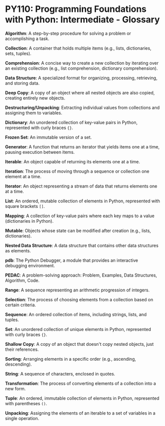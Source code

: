 # PY110: Programming Foundations with Python: Intermediate - Glossary

**Algorithm**: A step-by-step procedure for solving a problem or accomplishing a task.

**Collection**: A container that holds multiple items (e.g., lists, dictionaries, sets, tuples).

**Comprehension**: A concise way to create a new collection by iterating over an existing collection (e.g., list comprehension, dictionary comprehension).

**Data Structure**: A specialized format for organizing, processing, retrieving, and storing data.

**Deep Copy**: A copy of an object where all nested objects are also copied, creating entirely new objects.

**Destructuring/Unpacking**: Extracting individual values from collections and assigning them to variables.

**Dictionary**: An unordered collection of key-value pairs in Python, represented with curly braces `{}`.

**Frozen Set**: An immutable version of a set.

**Generator**: A function that returns an iterator that yields items one at a time, pausing execution between items.

**Iterable**: An object capable of returning its elements one at a time.

**Iteration**: The process of moving through a sequence or collection one element at a time.

**Iterator**: An object representing a stream of data that returns elements one at a time.

**List**: An ordered, mutable collection of elements in Python, represented with square brackets `[]`.

**Mapping**: A collection of key-value pairs where each key maps to a value (dictionaries in Python).

**Mutable**: Objects whose state can be modified after creation (e.g., lists, dictionaries).

**Nested Data Structure**: A data structure that contains other data structures as elements.

**pdb**: The Python Debugger, a module that provides an interactive debugging environment.

**PEDAC**: A problem-solving approach: Problem, Examples, Data Structures, Algorithm, Code.

**Range**: A sequence representing an arithmetic progression of integers.

**Selection**: The process of choosing elements from a collection based on certain criteria.

**Sequence**: An ordered collection of items, including strings, lists, and tuples.

**Set**: An unordered collection of unique elements in Python, represented with curly braces `{}`.

**Shallow Copy**: A copy of an object that doesn't copy nested objects, just their references.

**Sorting**: Arranging elements in a specific order (e.g., ascending, descending).

**String**: A sequence of characters, enclosed in quotes.

**Transformation**: The process of converting elements of a collection into a new form.

**Tuple**: An ordered, immutable collection of elements in Python, represented with parentheses `()`.

**Unpacking**: Assigning the elements of an iterable to a set of variables in a single operation.

